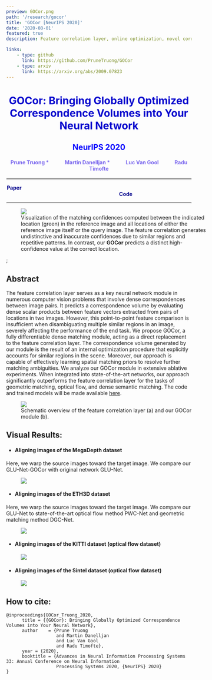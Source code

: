 ```yaml
---
preview: GOCor.png
path: '/research/gocor'
title: 'GOCor [NeurIPS 2020]'
date: '2020-08-01'
featured: true
description: Feature correlation layer, online optimization, novel correlation layer, dense matching 

links:
    - type: github
      link: https://github.com/PruneTruong/GOCor
    - type: arxiv
      link: https://arxiv.org/abs/2009.07823
---
```


# <div align="center"><span style="color:MediumBlue">GOCor: Bringing Globally Optimized Correspondence Volumes into Your Neural Network</span></div>
## <div align="center"><span style="color:Blue">NeurIPS 2020</span></div>
#### <div align="center"><span style="color:MediumSlateBlue" >Prune Truong * &nbsp;&nbsp;&nbsp;&nbsp;&nbsp;&nbsp;&nbsp;&nbsp;&nbsp;&nbsp;&nbsp;&nbsp;<a href="https://martin-danelljan.github.io/"  style="text-decoration: none;color: MediumSlateBlue">Martin Danelljan</a> * &nbsp;&nbsp;&nbsp;&nbsp;&nbsp;&nbsp;&nbsp;&nbsp;&nbsp;&nbsp;&nbsp;&nbsp;<a href="https://ee.ethz.ch/the-department/faculty/professors/person-detail.OTAyMzM=.TGlzdC80MTEsMTA1ODA0MjU5.html"  style="text-decoration: none;color: MediumSlateBlue">Luc Van Gool</a> &nbsp;&nbsp;&nbsp;&nbsp;&nbsp;&nbsp;&nbsp;&nbsp;&nbsp;&nbsp;&nbsp;&nbsp;<a href="http://people.ee.ethz.ch/~timofter/"  style="text-decoration: none;color: MediumSlateBlue">Radu Timofte</a></span></div>

<hr style="border:0.01px solid LightGray"> </hr>

<div align="center" text-align="justify" display="inline-block"><a href="https://arxiv.org/abs/2009.07823"  style="text-decoration: none;color: DarkBlue;"><b>Paper</b></a>&nbsp;&nbsp;&nbsp;&nbsp;&nbsp;&nbsp;&nbsp;&nbsp;&nbsp;&nbsp;&nbsp;&nbsp;&nbsp;&nbsp;&nbsp;&nbsp;&nbsp;&nbsp;&nbsp;&nbsp;&nbsp;&nbsp;&nbsp;&nbsp;&nbsp;&nbsp;&nbsp;&nbsp;&nbsp;&nbsp;&nbsp;&nbsp;&nbsp;&nbsp;&nbsp;&nbsp;&nbsp;&nbsp;&nbsp;&nbsp;&nbsp;&nbsp;&nbsp;&nbsp;&nbsp;&nbsp;&nbsp;&nbsp;&nbsp;&nbsp;&nbsp;&nbsp;&nbsp;&nbsp;&nbsp;&nbsp;&nbsp;&nbsp;&nbsp;&nbsp;&nbsp;&nbsp;&nbsp;&nbsp;&nbsp;&nbsp;&nbsp;&nbsp;&nbsp;&nbsp;&nbsp;&nbsp;&nbsp;&nbsp;&nbsp;&nbsp;&nbsp;&nbsp;&nbsp;&nbsp;&nbsp;&nbsp;&nbsp;&nbsp;&nbsp;&nbsp;&nbsp;&nbsp;&nbsp;&nbsp;&nbsp;&nbsp;&nbsp;&nbsp;&nbsp;&nbsp;&nbsp;&nbsp;&nbsp;&nbsp;&nbsp;&nbsp;&nbsp;&nbsp;&nbsp;&nbsp;&nbsp;&nbsp;&nbsp;&nbsp;&nbsp;&nbsp;&nbsp;&nbsp;&nbsp;&nbsp;&nbsp;&nbsp;&nbsp;&nbsp;&nbsp;&nbsp;&nbsp;&nbsp;&nbsp;&nbsp;&nbsp;&nbsp;&nbsp;&nbsp;&nbsp;&nbsp;&nbsp;&nbsp;&nbsp;&nbsp;&nbsp;&nbsp;&nbsp;&nbsp;&nbsp;&nbsp;&nbsp;&nbsp;&nbsp;&nbsp;&nbsp;&nbsp;&nbsp;&nbsp;&nbsp;&nbsp;&nbsp;&nbsp;<a href="https://github.com/PruneTruong/GOCor" style="text-decoration: none;color: DarkBlue;"><b>Code</b></a></div>

<hr style="border:0.01px solid LightGray"> </hr>

<figure inline class=scaled style="width: 100%">
  <img src="./corr_diff_iteration.jpg">
  <figcaption>Visualization of the matching confidences computed between the indicated location (green) in the reference image and all locations of either the reference image itself or the query image.  The feature correlation generates undistinctive and inaccurate confidences due to similar regions and repetitive patterns. In contrast, our <b>GOCor</b> predicts a distinct high-confidence value at the correct location. </figcaption>
</figure>

;

## Abstract
The feature correlation layer serves as a key neural network module in numerous computer vision problems that involve dense correspondences between image pairs. It predicts a correspondence volume by evaluating dense scalar products between feature vectors extracted from pairs of locations in two images.
However, this point-to-point feature comparison is insufficient when disambiguating multiple similar regions in an image, severely affecting the performance of the end task.
We propose GOCor, a fully differentiable dense matching module, acting as a direct replacement to the feature correlation layer.
The correspondence volume generated by our module is the result of an internal optimization procedure that explicitly accounts for similar regions in the scene. Moreover, our approach is capable of effectively learning spatial matching priors to resolve further matching ambiguities.
We analyze our GOCor module in extensive ablative experiments. When integrated into state-of-the-art networks, our approach significantly outperforms the feature correlation layer for the tasks of geometric matching, optical flow, and dense semantic matching. The code and trained models will be made available [here](https://github.com/PruneTruong/GOCor).


<figure inline style="width: 100%">
  <img src="./method_diagram.png">
  <figcaption>Schematic overview of the feature correlation layer (a) and our GOCor module (b). </figcaption>
</figure>

## Visual Results:

* #### Aligning images of the MegaDepth dataset

Here, we warp the source images toward the target image. We compare our GLU-Net-GOCor with original network GLU-Net. 

<figure inline style="width: 100%">
  <img src="./images/megadepth_glunet.jpg">
</figure>


* #### Aligning images of the ETH3D dataset

Here, we warp the source images toward the target image. We compare our GLU-Net to state-of-the-art optical flow method PWC-Net and geometric matching method DGC-Net. 

<figure inline style="width: 100%">
  <img src="./images/ETH3D_visual_glunet.jpg">
</figure>

* #### Aligning images of the KITTI dataset (optical flow dataset)


<figure inline style="width: 100%">
  <img src="./images/kitti-pwcnet.jpg">
</figure>

* #### Aligning images of the Sintel dataset (optical flow dataset)

<figure inline style="width: 100%">
  <img src="./images/sintel-pwcnet.jpg">
</figure>



## How to cite:
```
@inproceedings{GOCor_Truong_2020,
      title = {{GOCor}: Bringing Globally Optimized Correspondence Volumes into Your Neural Network},
      author    = {Prune Truong 
                   and Martin Danelljan 
                   and Luc Van Gool 
                   and Radu Timofte},
      year = {2020},
      booktitle = {Advances in Neural Information Processing Systems 33: Annual Conference on Neural Information
                   Processing Systems 2020, {NeurIPS} 2020}
}
```


